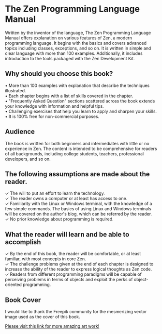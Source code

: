 # The Zen Programming Language Manual

Written by the inventor of the language, The Zen Programming Language Manual offers explanation on various features of Zen, a modern programming language. It begins with the basics and covers advanced topics including classes, exceptions, and so on. It is written in simple and clear language with more than 100 examples. Additionally, it includes introduction to the tools packaged with the Zen Development Kit.

## Why should you choose this book?

• More than 100 examples with explanation that describe the techniques illustrated.  
• Each chapter begins with a list of skills covered in the chapter.  
• "Frequently Asked Question" sections scattered across the book extends your knowledge with information and helpful tips.  
• Challenging exercises that help you learn to apply and sharpen your skills.  
• It is 100% free for non-commercial purposes.  

## Audience
The book is written for both beginners and intermediates with little or no experience in Zen. The content is intended to be comprehensive for readers of all backgrounds, including college students, teachers, professional developers, and so on.

## The following assumptions are made about the reader.

✓ The will to put an effort to learn the technology.  
✓ The reader owns a computer or at least has access to one.  
✓ Familiarity with the Linux or Windows terminal, with the knowledge of a few simple commands. The basics of using Linux and Windows terminals will be covered on the author's blog, which can be referred by the reader.  
✓ No prior knowledge about programming is required.

## What the reader will learn and be able to accomplish
✓ By the end of this book, the reader will be comfortable, or at least familiar, with most concepts in core Zen.  
✓ The challenge problems given at the end of each chapter is designed to increase the ability of the reader to express logical thoughts as Zen code.  
✓ Readers from different programming paradigms will be capable of perceiving problems in terms of objects and exploit the perks of object-oriented programming.  

## Book Cover

I would like to thank the Freepik community for the mesmerizing vector image used
as the cover of this book.

<a href="https://www.freepik.com/free-photos-vectors/banner">Please visit this link for more amazing art work!</a>